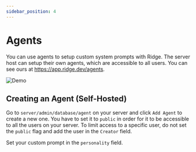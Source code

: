 ```yaml
---
sidebar_position: 4
---
```


# Agents

You can use agents to setup custom system prompts with Ridge. The server host can setup their own agents, which are accessible to all users. You can see ours at https://app.ridge.dev/agents.

![Demo](/img/agents_page_full.png)

## Creating an Agent (Self-Hosted)

Go to `server/admin/database/agent` on your server and click `Add Agent` to create a new one. You have to set it to `public` in order for it to be accessible to all the users on your server. To limit access to a specific user, do not set the `public` flag and add the user in the `Creator` field.

Set your custom prompt in the `personality` field.

